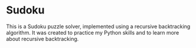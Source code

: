 # Sudoku
This is a Sudoku puzzle solver, implemented using a recursive backtracking algorithm. It was created to practice my Python skills and to learn more about recursive backtracking.
